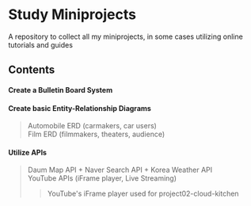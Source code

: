 # Study Miniprojects
A repository to collect all my miniprojects, in some cases utilizing online tutorials and guides
<br/>

## Contents
#### Create a Bulletin Board System
#### Create basic Entity-Relationship Diagrams
> Automobile ERD (carmakers, car users) <br>
> Film ERD (filmmakers, theaters, audience)
#### Utilize APIs
> Daum Map API + Naver Search API + Korea Weather API <br>
> YouTube APIs (iFrame player, Live Streaming) <br>
>> YouTube's iFrame player used for project02-cloud-kitchen